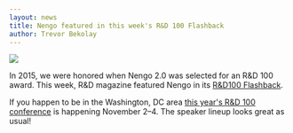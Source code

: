 ```yaml
---
layout: news
title: Nengo featured in this week's R&D 100 Flashback
author: Trevor Bekolay
---
```


<img src="http://www.rd100conference.com/static/img/rd100-square.svg" class="img-center">

In 2015, we were honored when Nengo 2.0 was selected
for an R&D 100 award.
This week, R&D magazine featured Nengo in its
[R&D100 Flashback](http://www.rdmag.com/article/2016/10/r-d-100-flashback-applied-brain-researchs-nengo-20-develops-neural-models).

If you happen to be in the Washington, DC area
[this year's R&D 100 conference](http://www.rd100conference.com/)
is happening November 2–4.
The speaker lineup looks great as usual!
